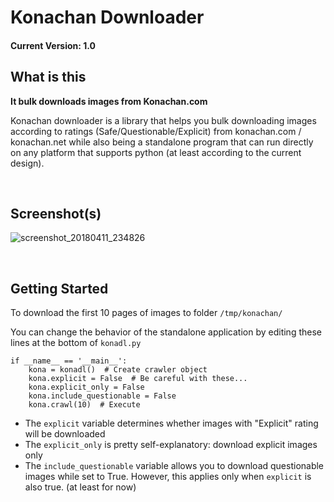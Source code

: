 # Konachan Downloader

#### Current Version: 1.0


## What is this

**It bulk downloads images from Konachan.com**

Konachan downloader is a library that helps you bulk downloading images according to ratings (Safe/Questionable/Explicit) from konachan.com / konachan.net while also being a standalone program that can run directly on any platform that supports python (at least according to the current design).

</br>

## Screenshot(s)
![screenshot_20180411_234826](https://user-images.githubusercontent.com/21986859/38655491-f412e338-3de2-11e8-97fd-22adfe4137b1.png)


</br>

## Getting Started

To download the first 10 pages of images to folder `/tmp/konachan/`

You can change the behavior of the standalone application by editing these lines at the bottom of `konadl.py`
````
if __name__ == '__main__':
    kona = konadl()  # Create crawler object
    kona.explicit = False  # Be careful with these...
    kona.explicit_only = False
    kona.include_questionable = False
    kona.crawl(10)  # Execute
````

+ The `explicit` variable determines whether images with "Explicit" rating will be downloaded
+ The `explicit_only` is pretty self-explanatory: download explicit images only
+ The `include_questionable` variable allows you to download questionable images while set to True. However, this applies only when `explicit` is also true. (at least for now)